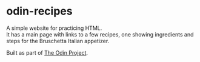 # odin-recipes

A simple website for practicing HTML.  
It has a main page with links to a few recipes, one showing ingredients and steps for the Bruschetta Italian appetizer.  

Built as part of [The Odin Project](https://www.theodinproject.com/).